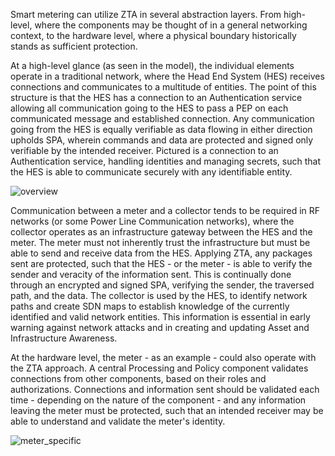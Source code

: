 Smart metering can utilize ZTA in several abstraction layers. From high-level, where the components may be thought of in a general networking context, to the hardware level, where a physical boundary historically stands as sufficient protection.

At a high-level glance (as seen in the model), the individual elements operate in a traditional network, where the Head End System (HES) receives connections and communicates to a multitude of entities. The point of this structure is that the HES has a connection to an Authentication service allowing all communication going to the HES to pass a PEP on each communicated message and established connection.
Any communication going from the HES is equally verifiable as data flowing in either direction upholds SPA, wherein commands and data are protected and signed only verifiable by the intended receiver.
Pictured is a connection to an Authentication service, handling identities and managing secrets, such that the HES is able to communicate securely with any identifiable entity.


![overview](https://user-images.githubusercontent.com/10893218/162294381-2a596144-c43c-4ae6-ae1c-22db65e37c01.png)


Communication between a meter and a collector tends to be required in RF networks  (or some Power Line Communication networks), where the collector operates as an infrastructure gateway between the HES and the meter.
The meter must not inherently trust the infrastructure but must be able to send and receive data from the HES. Applying ZTA, any packages sent are  protected, such that the HES - or the meter - is able to verify the sender and veracity of the information sent. This is continually done through an encrypted and signed SPA, verifying the sender, the traversed path, and the data.
The collector is used by the HES, to identify network paths and create SDN maps to establish knowledge of the currently identified and valid network entities. This information is essential in early warning against network attacks and in creating and updating Asset and Infrastructure Awareness.

At the hardware level, the meter - as an example - could also operate with the ZTA approach. A central Processing and Policy component validates connections from other components, based on their roles and authorizations. Connections and information sent should be validated each time - depending on the nature of the component - and any information leaving the meter must be protected, such that an intended receiver may be able to understand and validate the meter's  identity.


![meter_specific](https://user-images.githubusercontent.com/10893218/162293498-3f4656ec-e0d8-4659-9564-34ffea31986c.png)
